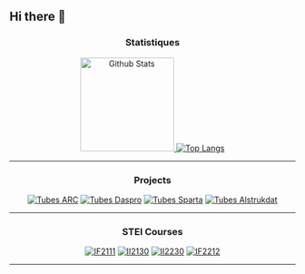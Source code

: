 ## Hi there 👋

<!--
**hodakova/hodakova** is a ✨ _special_ ✨ repository because its `README.md` (this file) appears on your GitHub profile.

Here are some ideas to get you started:

- 🔭 I’m currently working on ...
- 🌱 I’m currently learning ...
- 👯 I’m looking to collaborate on ...
- 🤔 I’m looking for help with ...
- 💬 Ask me about ...
- 📫 How to reach me: ...
- 😄 Pronouns: ...
- ⚡ Fun fact: ...
-->

<div align="center">
  <h3>Statistiques</h3>
  <a href="https://github.com/hodakova/">
    <img src="https://github-readme-stats.vercel.app/api?username=hodakova&hide=issues&show_icons=true&theme=vision-friendly-dark&include_all_commits=true&custom_title=Github+Stats" alt="Github Stats" height=165/>
    <img src="https://github-readme-stats.vercel.app/api/top-langs/?username=hodakova&langs_count=5&layout=compact&theme=vision-friendly-dark" alt="Top Langs"/>
  </a>


---

  <h3>Projects</h3>

[![Tubes ARC](https://github-readme-stats.vercel.app/api/pin/?username=yasminfath&theme=vision-friendly-dark&repo=arc-tubes)](https://github.com/yasminfath/arc-tubes)
[![Tubes Daspro](https://github-readme-stats.vercel.app/api/pin/?username=hodakova&theme=vision-friendly-dark&repo=Bandung_vs_Roro)](https://github.com/hodakova/Bandung_vs_Roro)
[![Tubes Sparta](https://github-readme-stats.vercel.app/api/pin/?username=Edvardesu&theme=vision-friendly-dark&repo=Milestone02_K12)](https://github.com/Edvardesu/Milestone02_K12)
[![Tubes Alstrukdat](https://github-readme-stats.vercel.app/api/pin/?username=hodakova&theme=vision-friendly-dark&repo=WayangWave)](https://github.com/hodakova/WayangWave)

---


  <h3>STEI Courses</h3>

[![IF2111](https://github-readme-stats.vercel.app/api/pin/?username=hodakova&theme=vision-friendly-dark&repo=if2111_alstrukdat)](https://github.com/hodakova/if2111_alstrukdat)
[![II2130](https://github-readme-stats.vercel.app/api/pin/?username=hodakova&theme=vision-friendly-dark&repo=ii2130_arsikom)](https://github.com/hodakova/ii2130_arsikom)
[![II2230](https://github-readme-stats.vercel.app/api/pin/?username=hodakova&theme=vision-friendly-dark&repo=ii2230_jarkom)](https://github.com/hodakova/ii2230_jarkom)
[![IF2212](https://github-readme-stats.vercel.app/api/pin/?username=hodakova&theme=vision-friendly-dark&repo=if2212_oop)](https://github.com/hodakova/if2212_oop)

---
